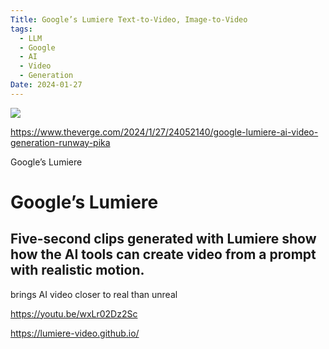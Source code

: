 ```yaml
---
Title: Google’s Lumiere Text-to-Video, Image-to-Video
tags:
  - LLM
  - Google
  - AI
  - Video
  - Generation
Date: 2024-01-27
---
```


![](_asset/2024-01-27_Google’sLumiere_image_1.png)

https://www.theverge.com/2024/1/27/24052140/google-lumiere-ai-video-generation-runway-pika

Google’s Lumiere
# Google’s Lumiere

## Five-second clips generated with Lumiere show how the AI tools can create video from a prompt with realistic motion.

brings AI video closer to real than unreal

https://youtu.be/wxLr02Dz2Sc

https://lumiere-video.github.io/ 


